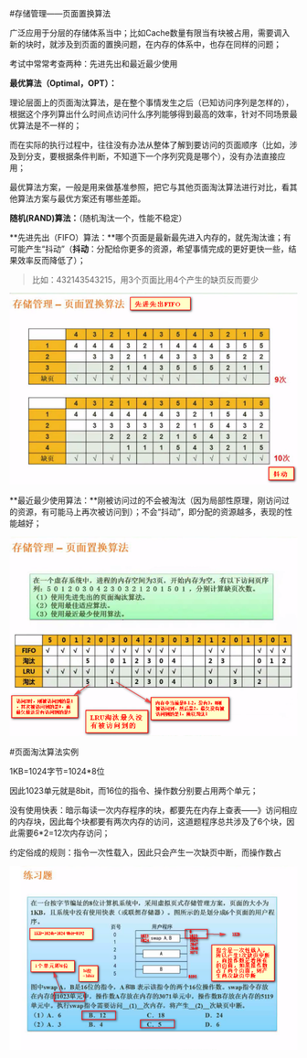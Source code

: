 #存储管理——页面置换算法

广泛应用于分层的存储体系当中；比如Cache数量有限当有块被占用，需要调入新的块时，就涉及到页面的置换问题，在内存的体系中，也存在同样的问题；

考试中常常考查两种：先进先出和最近最少使用

**最优算法（Optimal，OPT）：**

理论层面上的页面淘汰算法，是在整个事情发生之后（已知访问序列是怎样的），根据这个序列算出什么时间点访问什么序列能够得到最高的效率，针对不同场景最优算法是不一样的；

而在实际的执行过程中，往往没有办法从整体了解到要访问的页面顺序（比如，涉及到分支，要根据条件判断，不知道下一个序列究竟是哪个），没有办法直接应用；

最优算法方案，一般是用来做基准参照，把它与其他页面淘汰算法进行对比，看其他算法方案与最优方案还有哪些差距。

**随机(RAND)算法：**（随机淘汰一个，性能不稳定）

**先进先出（FIFO）算法：**哪个页面是最新最先进入内存的，就先淘汰谁；有可能产生“抖动”（**抖动**：分配给你更多的资源，希望事情完成的更好更快一些，结果效率反而降低了）；

> 比如：432143543215，用3个页面比用4个产生的缺页反而要少

![](/imgs/1.3.11-1页面置换之先进先出算法.png)

**最近最少使用算法：**刚被访问过的不会被淘汰（因为局部性原理，刚访问过的资源，有可能马上再次被访问到）；不会“抖动”，即分配的资源越多，表现的性能越好；

![](/imgs/1.3.11-2FIFO对比LRU.png)

#页面淘汰算法实例

1KB=1024字节=1024*8位

因此1023单元就是8bit，而16位的指令、操作数分别要占用两个单元；

没有使用快表：暗示每读一次内存程序的块，都要先在内存上查表——》访问相应的内存块，因此每个块都要有两次内存的访问，这道题程序总共涉及了6个块，因此需要6*2=12次内存访问；

约定俗成的规则：指令一次性载入，因此只会产生一次缺页中断，而操作数占

![](/imgs/1.3.11-3页面淘汰算法例题.png)